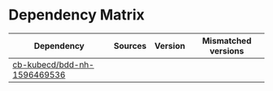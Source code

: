 # Dependency Matrix

Dependency | Sources | Version | Mismatched versions
---------- | ------- | ------- | -------------------
[cb-kubecd/bdd-nh-1596469536](https://github.com/cb-kubecd/bdd-nh-1596469536.git) |  | []() | 
